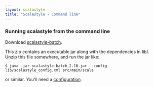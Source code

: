 ```yaml
---
layout: scalastyle
title: "Scalastyle - Command line"
---
```


### Running scalastyle from the command line

Download [scalastyle-batch](https://oss.sonatype.org/content/repositories/releases/org/scalastyle/scalastyle-batch_2.10/0.5.0/scalastyle-batch_2.10-0.5.0-distribution.zip).

This zip contains an executable jar along with the dependencies in lib/. Unzip this file somewhere, and run the jar like:

    $ java -jar scalastyle-batch_2.10.jar --config lib/scalastyle_config.xml src/main/scala

or similar. You'll need a [configuration](configuration.html).

